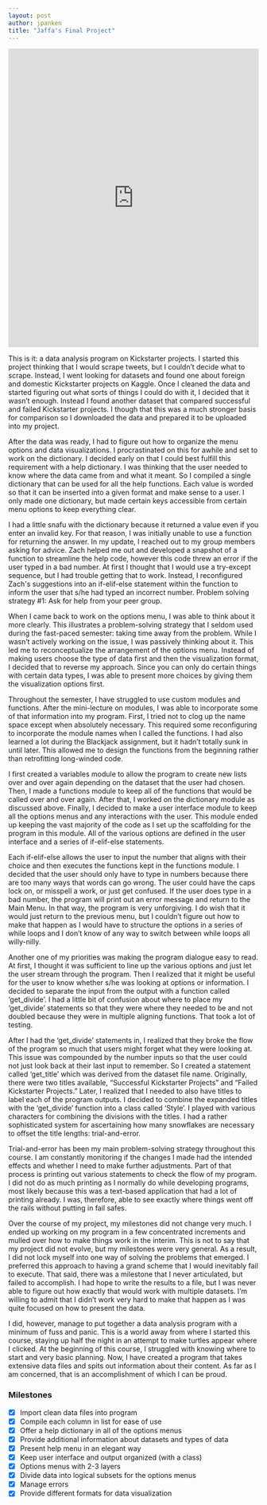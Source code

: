 ```yaml
---
layout: post
author: jpanken
title: "Jaffa's Final Project"
---
```


<iframe src="https://trinket.io/embed/python3/248549c26a" width="100%" height="600" frameborder="0" marginwidth="0" marginheight="0" allowfullscreen></iframe>


This is it: a data analysis program on Kickstarter projects.  I started this project thinking that I would scrape tweets, but I couldn’t decide what to scrape.  Instead, I went looking for datasets and found one about foreign and domestic Kickstarter projects on Kaggle.  Once I cleaned the data and started figuring out what sorts of things I could do with it, I decided that it wasn’t enough.  Instead I found another dataset that compared successful and failed Kickstarter projects.  I though that this was a much stronger basis for comparison so I downloaded the data and prepared it to be uploaded into my project.


After the data was ready, I had to figure out how to organize the menu options and data visualizations.  I procrastinated on this for awhile and set to work on the dictionary.  I decided early on that I could best fulfill this requirement with a help dictionary.  I was thinking that the user needed to know where the data came from and what it meant.  So I compiled a single dictionary that can be used for all the help functions.  Each value is worded so that it can be inserted into a given format and make sense to a user.  I only made one dictionary, but made certain keys accessible from certain menu options to keep everything clear.


I had a little snafu with the dictionary because it returned a value even if you enter an invalid key.  For that reason, I was initially unable to use a function for returning the answer.  In my update, I reached out to my group members asking for advice.  Zach helped me out and developed a snapshot of a function to streamline the help code, however this code threw an error if the user typed in a bad number.  At first I thought that I would use a try-except sequence, but I had trouble getting that to work.  Instead, I reconfigured Zach's suggestions into an if-elif-else statement within the function to inform the user that s/he had typed an incorrect number. Problem solving strategy #1: Ask for help from your peer group. 


When I came back to work on the options menu, I was able to think about it more clearly.  This illustrates a problem-solving strategy that I seldom used during the fast-paced semester: taking time away from the problem. While I wasn’t actively working on the issue, I was passively thinking about it.  This led me to reconceptualize the arrangement of the options menu.  Instead of making users choose the type of data first and then the visualization format, I decided that to reverse my approach.  Since you can only do certain things with certain data types, I was able to present more choices by giving them the visualization options first.


Throughout the semester, I have struggled to use custom modules and functions.  After the mini-lecture on modules, I was able to incorporate some of that information into my program.  First, I tried not to clog up the name space except when absolutely necessary.  This required some reconfiguring to incorporate the module names when I called the functions.  I had also learned a lot during the Blackjack assignment, but it hadn’t totally sunk in until later.  This allowed me to design the functions from the beginning rather than retrofitting long-winded code. 


I first created a variables module to allow the program to create new lists over and over again depending on the dataset that the user had chosen.  Then, I made a functions module to keep all of the functions that would be called over and over again.  After that, I worked on the dictionary module as discussed above.  Finally, I decided to make a user interface module to keep all the options menus and any interactions with the user.  This module ended up keeping the vast majority of the code as I set up the scaffolding for the program in this module.  All of the various options are defined in the user interface and a series of if-elif-else statements. 


Each if-elif-else allows the user to input the number that aligns with their choice and then executes the functions kept in the functions module.  I decided that the user should only have to type in numbers because there are too many ways that words can go wrong.  The user could have the caps lock on, or misspell a work, or just get confused.  If the user does type in a bad number, the program will print out an error message and return to the Main Menu.  In that way, the program is very unforgiving.  I do wish that it would just return to the previous menu, but I couldn’t figure out how to make that happen as I would have to structure the options in a series of while loops and I don’t know of any way to switch between while loops all willy-nilly.


Another one of my priorities was making the program dialogue easy to read.  At first, I thought it was sufficient to line up the various options and just let the user stream through the program.  Then I realized that it might be useful for the user to know whether s/he was looking at options or information.  I decided to separate the input from the output with a function called ‘get_divide’.  I had a little bit of confusion about where to place my ‘get_divide’ statements so that they were where they needed to be and not doubled because they were in multiple aligning functions.  That took a lot of testing.


After I had the ‘get_divide’ statements in, I realized that they broke the flow of the program so much that users might forget what they were looking at.  This issue was compounded by the number inputs so that the user could not just look back at their last input to remember.  So I created a statement called ‘get_title’ which was derived from the dataset file name.  Originally, there were two titles available, “Successful Kickstarter Projects” and “Failed Kickstarter Projects.”  Later, I realized that I needed to also have titles to label each of the program outputs.  I decided to combine the expanded titles with the ‘get_divide’ function into a class called ‘Style’.  I played with various characters for combining the divisions with the titles.  I had a rather sophisticated system for ascertaining how many snowflakes are necessary to offset the title lengths: trial-and-error.


Trial-and-error has been my main problem-solving strategy throughout this course.  I am constantly monitoring if the changes I made had the intended effects and whether I need to make further adjustments.  Part of that process is printing out various statements to check the flow of my program.  I did not do as much printing as I normally do while developing programs, most likely because this was a text-based application that had a lot of printing already.  I was, therefore, able to see exactly where things went off the rails without putting in fail safes.  


Over the course of my project, my milestones did not change very much.  I ended up working on my program in a few concentrated increments and mulled over how to make things work in the interim.  This is not to say that my project did not evolve, but my milestones were very general.  As a result, I did not lock myself into one way of solving the problems that emerged.  I preferred this approach to having a grand scheme that I would inevitably fail to execute.  That said, there was a milestone that I never articulated, but failed to accomplish.  I had hope to write the results to a file, but I was never able to figure out how exactly that would work with multiple datasets.  I’m willing to admit that I didn’t work very hard to make that happen as I was quite focused on how to present the data.  


I did, however, manage to put together a data analysis program with a minimum of fuss and panic.  This is a world away from where I started this course, staying up half the night in an attempt to make turtles appear where I clicked.  At the beginning of this course, I struggled with knowing where to start and very basic planning.  Now, I have created a program that takes extensive data files and spits out information about their content.  As far as I am concerned, that is an accomplishment of which I can be proud.


### Milestones
- [x] Import clean data files into program
- [x] Compile each column in list for ease of use
- [x] Offer a help dictionary in all of the options menus
- [x] Provide additional information about datasets and types of data
- [x] Present help menu in an elegant way
- [x] Keep user interface and output organized (with a class)
- [x] Options menus with 2-3 layers
- [x] Divide data into logical subsets for the options menus
- [x] Manage errors
- [x] Provide different formats for data visualization
